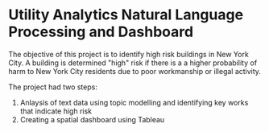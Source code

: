 # Utility Analytics Natural Language Processing and Dashboard

The objective of this project is to identify high risk buildings in New York City. A building is determined "high" risk if there is a a higher probability of harm to New York City residents due to poor workmanship or illegal activity. 

The project had two steps:
1. Anlaysis of text data using topic modelling and identifying key works that indicate high risk
2. Creating a spatial dashboard using Tableau


